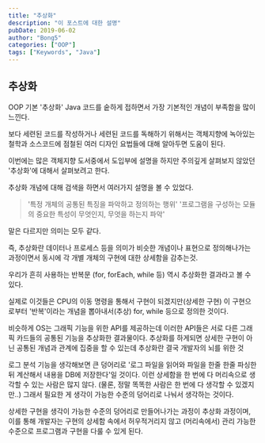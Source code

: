 ```yaml
---
title: "추상화"
description: "이 포스트에 대한 설명"
pubDate: 2019-06-02
author: "Bong5"
categories: ["OOP"]
tags: ["Keywords", "Java"]
---
```



## 추상화

OOP 기본 '추상화'
Java 코드를 숱하게 접하면서 가장 기본적인 개념이 부족함을 많이 느낀다.

보다 세련된 코드를 작성하거나 세련된 코드를 독해하기 위해서는 객체지향에 녹아있는 철학과 소스코드에 점철된 여러 디자인 요법들에 대해 알아두면 도움이 된다.

이번에는 많은 객체지향 도서중에서 도입부에 설명을 하지만 주의깊게 살펴보지 않았던 '추상화'에 대해서 살펴보려고 한다.

추상화 개념에 대해 검색을 하면서 여러가지 설명을 볼 수 있었다.

>'특정 개체의 공통된 특징을 파악하고 정의하는 행위'
>'프로그램을 구성하는 모듈의 중요한 특성이 무엇인지, 무엇을 하는지 파악'

말은 다르지만 의미는 모두 같다.

즉, 추상화란 데이터나 프로세스 등을 의미가 비슷한 개념이나 표현으로 정의해나가는 과정이면서 동시에 각 개별 개체의 구현에 대한 상세함을 감추는것.

우리가 흔히 사용하는 반복문 (for, forEach, while 등) 역시 추상화한 결과라고 볼 수 있다.

실제로 이것들은 CPU의 이동 명령을 통해서 구현이 되겠지만(상세한 구현) 이 구현으로부터 '반복'이라는 개념을 뽑아내서(추상) for, while 등으로 정의한 것이다.

비슷하게 OS는 그래픽 기능을 위한 API를 제공하는데 이러한 API들은 서로 다른 그래픽 카드들의 공통된 기능을 추상화한 결과물이다.
추상화를 하게되면 상세한 구현이 아닌 공통된 개념과 관계에 집중을 할 수 있는데
추상화란 결국 개발자의 뇌를 위한 것

로그 분석 기능을 생각해보면 큰 덩어리로 '로그 파일을 읽어와 파일을 한줄 한줄 파싱한 뒤 계산해서 내용을 DB에 저장한다'일 것이다. 이런 상세함을 한 번에 다 머리속으로 생각할 수 있는 사람은 많지 않다. (물론, 정말 똑똑한 사람은 한 번에 다 생각할 수 있겠지만..) 그래서 필요한 게 생각이 가능한 수준의 덩어리로 나눠서 생각하는 것이다.

상세한 구현을 생각이 가능한 수준의 덩어리로 만들어나가는 과정이 추상화 과정이며, 이를 통해 개발자는 구현의 상세함 속에서 허우적거리지 않고 (머리속에서) 관리 가능한 수준으로 프로그램과 구현을 다룰 수 있게 된다.
